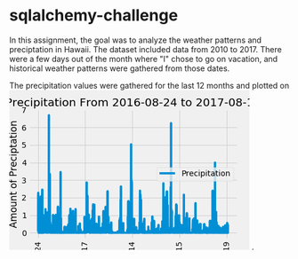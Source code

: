 # sqlalchemy-challenge

In this assignment, the goal was to analyze the weather patterns and preciptation in Hawaii.  The dataset included data from 2010 to 2017. There were a few days out of the month where "I" chose to go on vacation, and historical weather patterns were gathered from those dates. 

The precipitation values were gathered for the last 12 months and plotted on ![Precipitation](/Saved_images/precipitation.png) .


